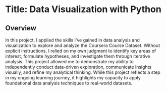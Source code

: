 # Title: Data Visualization with Python


## **Overview**

In this project, I applied the skills I’ve gained in data analysis and visualization to explore and analyze the Coursera Course Dataset. Without explicit instructions, I relied on my own judgment to identify key areas of interest, formulate hypotheses, and investigate them through iterative analysis. This project allowed me to demonstrate my ability to independently conduct data-driven exploration, communicate insights visually, and refine my analytical thinking. While this project reflects a step in my ongoing learning journey, it highlights my capacity to apply foundational data analysis techniques to real-world datasets.